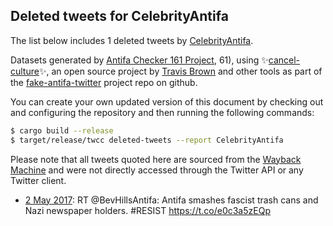 ## Deleted tweets for CelebrityAntifa

The list below includes 1 deleted tweets by
[CelebrityAntifa](https://twitter.com/CelebrityAntifa).



Datasets generated by [Antifa Checker 161 Project](https://twitter.com/antifacheck161), 61), using ✨[cancel-culture](https://github.com/travisbrown/cancel-culture)✨, an open source project by 
[Travis Brown](https://twitter.com/travisbrown) and other tools as part of the 
[fake-antifa-twitter](https://github.com/antifacheck161/fake-antifa-twitter) project repo on github.

You can create your own updated version of this document by checking out and configuring the
repository and then running the following commands:

```bash
$ cargo build --release
$ target/release/twcc deleted-tweets --report CelebrityAntifa
```

Please note that all tweets quoted here are sourced from the
[Wayback Machine](https://web.archive.org) and were not directly accessed through the Twitter API or
any Twitter client.

* [ 2 May 2017](https://web.archive.org/web/20170502013215/https://twitter.com/CelebrityAntifa/status/859218949191413760): RT @BevHillsAntifa: Antifa smashes fascist trash cans and Nazi newspaper holders. #RESIST https://t.co/e0c3a5zEQp <!--859218949191413760-->
